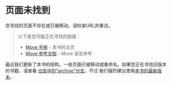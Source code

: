 # 页面未找到

您寻找的页面不存在或已被移动。请检查URL并重试。

> 以下是您可能正在寻找的链接：
>
> - [Move 手册](/) - 本书的主页
> - [Move 参考文档](/reference) - Move 语言参考

最近我们更新了本书的结构，一些页面已被移动或重命名。如果您正在寻找旧版本的书籍，请查看
[仓库中的"archive"分支](https://github.com/MystenLabs/move-book/tree/archive)。不过
我们强烈建议使用[本书的最新版本](/)。